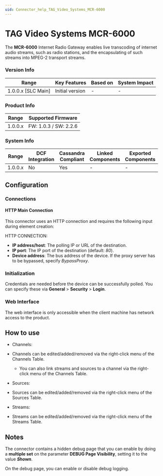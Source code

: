 ```yaml
---
uid: Connector_help_TAG_Video_Systems_MCR-6000
---
```


# TAG Video Systems MCR-6000

The **MCR-6000** Internet Radio Gateway enables live transcoding of internet audio streams, such as radio stations, and the encapsulating of such streams into MPEG-2 transport streams.

### Version Info

| **Range**            | **Key Features** | **Based on** | **System Impact** |
|----------------------|------------------|--------------|-------------------|
| 1.0.0.x \[SLC Main\] | Initial version  | \-           | \-                |

### Product Info

| **Range** | **Supported Firmware** |
|-----------|------------------------|
| 1.0.0.x   | FW: 1.0.3 / SW: 2.2.6  |

### System Info

| **Range** | **DCF Integration** | **Cassandra Compliant** | **Linked Components** | **Exported Components** |
|-----------|---------------------|-------------------------|-----------------------|-------------------------|
| 1.0.0.x   | No                  | Yes                     | \-                    | \-                      |

## Configuration

### Connections

#### HTTP Main Connection

This connector uses an HTTP connection and requires the following input during element creation:

HTTP CONNECTION:

- **IP address/host**: The polling IP or URL of the destination.
- **IP port**: The IP port of the destination (default: *80*).
- **Device address**: The bus address of the device. If the proxy server has to be bypassed, specify *BypassProxy*.

### Initialization

Credentials are needed before the device can be successfully polled. You can specify these via **General** \> **Security** \> **Login**.

### Web Interface

The web interface is only accessible when the client machine has network access to the product.

## How to use

- Channels:

- Channels can be edited/added/removed via the right-click menu of the Channels Table.
  - You can also link streams and sources to a channel via the right-click menu of the Channels Table.

- Sources:

- Sources can be edited/added/removed via the right-click menu of the Sources Table.

- Streams:

- Streams can be edited/added/removed via the right-click menu of the Streams Table.

## Notes

The connector contains a hidden debug page that you can enable by doing a **multiple set** on the parameter **DEBUG Page Visibility**, setting it to the value ***Shown***.

On the debug page, you can enable or disable debug logging.
